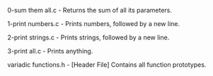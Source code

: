0-sum them all.c - Returns the sum of all its parameters.

1-print numbers.c - Prints numbers, followed by a new line.

2-print strings.c - Prints strings, followed by a new line.

3-print all.c - Prints anything.

variadic functions.h - [Header File] Contains all function prototypes.
